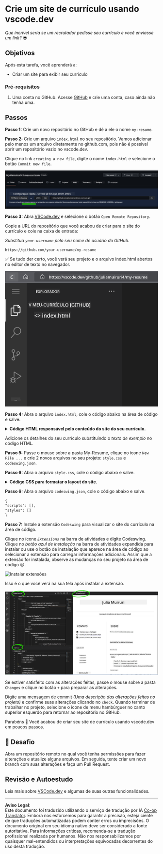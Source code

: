 <!--
CO_OP_TRANSLATOR_METADATA:
{
  "original_hash": "bd3aa6d2b879c30ea496c43aec1c49ed",
  "translation_date": "2025-08-28T23:57:29+00:00",
  "source_file": "8-code-editor/1-using-a-code-editor/assignment.md",
  "language_code": "br"
}
-->
# Crie um site de currículo usando vscode.dev

_Que incrível seria se um recrutador pedisse seu currículo e você enviasse um link?_ 😎

## Objetivos

Após esta tarefa, você aprenderá a:

- Criar um site para exibir seu currículo

### Pré-requisitos

1. Uma conta no GitHub. Acesse [GitHub](https://github.com/) e crie uma conta, caso ainda não tenha uma.

## Passos

**Passo 1:** Crie um novo repositório no GitHub e dê a ele o nome `my-resume`.

**Passo 2:** Crie um arquivo `index.html` no seu repositório. Vamos adicionar pelo menos um arquivo diretamente no github.com, pois não é possível abrir um repositório vazio no vscode.dev.

Clique no link `creating a new file`, digite o nome `index.html` e selecione o botão `Commit new file`.

![Criar um novo arquivo no github.com](../../../../translated_images/new-file-github.com.c886796d800e8056561829a181be1382c5303da9d902d8b2dd82b68a4806e21f.br.png)

**Passo 3:** Abra [VSCode.dev](https://vscode.dev) e selecione o botão `Open Remote Repository`.

Copie a URL do repositório que você acabou de criar para o site do currículo e cole na caixa de entrada:

_Substitua `your-username` pelo seu nome de usuário do GitHub._

```
https://github.com/your-username/my-resume
```

✅ Se tudo der certo, você verá seu projeto e o arquivo index.html abertos no editor de texto no navegador.

![Criar um novo arquivo](../../../../translated_images/project-on-vscode.dev.e79815a9a95ee7feac72ebe5c941c91279716be37c575dbdbf2f43bea2c7d8b6.br.png)

**Passo 4:** Abra o arquivo `index.html`, cole o código abaixo na área de código e salve.

<details>
    <summary><b>Código HTML responsável pelo conteúdo do site do seu currículo.</b></summary>
    
        <html>

            <head>
                <link href="style.css" rel="stylesheet">
                <link rel="stylesheet" href="https://cdnjs.cloudflare.com/ajax/libs/font-awesome/5.15.4/css/all.min.css">
                <title>Seu Nome Aqui!</title>
            </head>
            <body>
                <header id="header">
                    <!-- cabeçalho do currículo com seu nome e título -->
                    <h1>Seu Nome Aqui!</h1>
                    <hr>
                    Sua Função!
                    <hr>
                </header>
                <main>
                    <article id="mainLeft">
                        <section>
                            <h2>CONTATO</h2>
                            <!-- informações de contato, incluindo redes sociais -->
                            <p>
                                <i class="fa fa-envelope" aria-hidden="true"></i>
                                <a href="mailto:username@domain.top-level domain">Escreva seu e-mail aqui</a>
                            </p>
                            <p>
                                <i class="fab fa-github" aria-hidden="true"></i>
                                <a href="github.com/yourGitHubUsername">Escreva seu nome de usuário aqui!</a>
                            </p>
                            <p>
                                <i class="fab fa-linkedin" aria-hidden="true"></i>
                                <a href="linkedin.com/yourLinkedInUsername">Escreva seu nome de usuário aqui!</a>
                            </p>
                        </section>
                        <section>
                            <h2>HABILIDADES</h2>
                            <!-- suas habilidades -->
                            <ul>
                                <li>Habilidade 1!</li>
                                <li>Habilidade 2!</li>
                                <li>Habilidade 3!</li>
                                <li>Habilidade 4!</li>
                            </ul>
                        </section>
                        <section>
                            <h2>EDUCAÇÃO</h2>
                            <!-- sua formação acadêmica -->
                            <h3>Escreva seu curso aqui!</h3>
                            <p>
                                Escreva sua instituição aqui!
                            </p>
                            <p>
                                Data de início - Data de término
                            </p>
                        </section>            
                    </article>
                    <article id="mainRight">
                        <section>
                            <h2>SOBRE</h2>
                            <!-- sobre você -->
                            <p>Escreva um resumo sobre você!</p>
                        </section>
                        <section>
                            <h2>EXPERIÊNCIA PROFISSIONAL</h2>
                            <!-- sua experiência profissional -->
                            <h3>Título do Cargo</h3>
                            <p>
                                Nome da Organização Aqui | Mês de Início – Mês de Término
                            </p>
                            <ul>
                                    <li>Tarefa 1 - Escreva o que você fez!</li>
                                    <li>Tarefa 2 - Escreva o que você fez!</li>
                                    <li>Escreva os resultados/impacto da sua contribuição</li>
                                    
                            </ul>
                            <h3>Título do Cargo 2</h3>
                            <p>
                                Nome da Organização Aqui | Mês de Início – Mês de Término
                            </p>
                            <ul>
                                    <li>Tarefa 1 - Escreva o que você fez!</li>
                                    <li>Tarefa 2 - Escreva o que você fez!</li>
                                    <li>Escreva os resultados/impacto da sua contribuição</li>
                                    
                            </ul>
                        </section>
                    </article>
                </main>
            </body>
        </html>
</details>

Adicione os detalhes do seu currículo substituindo o _texto de exemplo_ no código HTML.

**Passo 5:** Passe o mouse sobre a pasta My-Resume, clique no ícone `New File ...` e crie 2 novos arquivos no seu projeto: `style.css` e `codeswing.json`.

**Passo 6:** Abra o arquivo `style.css`, cole o código abaixo e salve.

<details>
        <summary><b>Código CSS para formatar o layout do site.</b></summary>
            
            body {
                font-family: 'Segoe UI', Tahoma, Geneva, Verdana, sans-serif;
                font-size: 16px;
                max-width: 960px;
                margin: auto;
            }
            h1 {
                font-size: 3em;
                letter-spacing: .6em;
                padding-top: 1em;
                padding-bottom: 1em;
            }

            h2 {
                font-size: 1.5em;
                padding-bottom: 1em;
            }

            h3 {
                font-size: 1em;
                padding-bottom: 1em;
            }
            main { 
                display: grid;
                grid-template-columns: 40% 60%;
                margin-top: 3em;
            }
            header {
                text-align: center;
                margin: auto 2em;
            }

            section {
                margin: auto 1em 4em 2em;
            }

            i {
                margin-right: .5em;
            }

            p {
                margin: .2em auto
            }

            hr {
                border: none;
                background-color: lightgray;
                height: 1px;
            }

            h1, h2, h3 {
                font-weight: 100;
                margin-bottom: 0;
            }
            #mainLeft {
                border-right: 1px solid lightgray;
            }
            
</details>

**Passo 6:** Abra o arquivo `codeswing.json`, cole o código abaixo e salve.

    {
    "scripts": [],
    "styles": []
    }

**Passo 7:** Instale a extensão `Codeswing` para visualizar o site do currículo na área de código.

Clique no ícone _`Extensions`_ na barra de atividades e digite Codeswing. Clique no _botão azul de instalação_ na barra de atividades expandida para instalar ou use o botão de instalação que aparece na área de código ao selecionar a extensão para carregar informações adicionais. Assim que a extensão for instalada, observe as mudanças no seu projeto na área de código 😃.

![Instalar extensões](../../../../8-code-editor/images/install-extension.gif)

Isso é o que você verá na sua tela após instalar a extensão.

![Extensão Codeswing em ação](../../../../translated_images/after-codeswing-extension-pb.0ebddddcf73b550994947a9084e35e2836c713ae13839d49628e3c764c1cfe83.br.png)

Se estiver satisfeito com as alterações feitas, passe o mouse sobre a pasta `Changes` e clique no botão `+` para preparar as alterações.

Digite uma mensagem de commit _(Uma descrição das alterações feitas no projeto)_ e confirme suas alterações clicando no `check`. Quando terminar de trabalhar no projeto, selecione o ícone de menu hambúrguer no canto superior esquerdo para retornar ao repositório no GitHub.

Parabéns 🎉 Você acabou de criar seu site de currículo usando vscode.dev em poucos passos.

## 🚀 Desafio

Abra um repositório remoto no qual você tenha permissões para fazer alterações e atualize alguns arquivos. Em seguida, tente criar um novo branch com suas alterações e faça um Pull Request.

## Revisão e Autoestudo

Leia mais sobre [VSCode.dev](https://code.visualstudio.com/docs/editor/vscode-web?WT.mc_id=academic-0000-alfredodeza) e algumas de suas outras funcionalidades.

---

**Aviso Legal**:  
Este documento foi traduzido utilizando o serviço de tradução por IA [Co-op Translator](https://github.com/Azure/co-op-translator). Embora nos esforcemos para garantir a precisão, esteja ciente de que traduções automatizadas podem conter erros ou imprecisões. O documento original em seu idioma nativo deve ser considerado a fonte autoritativa. Para informações críticas, recomenda-se a tradução profissional realizada por humanos. Não nos responsabilizamos por quaisquer mal-entendidos ou interpretações equivocadas decorrentes do uso desta tradução.